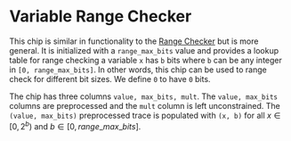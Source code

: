 # Variable Range Checker

This chip is similar in functionality to the [Range Checker](../range/README.md) but is more general. It is initialized with a `range_max_bits` value and provides a lookup table for range checking a variable `x` has `b` bits where `b` can be any integer in `[0, range_max_bits]`. In other words, this chip can be used to range check for different bit sizes. We define `0` to have `0` bits.

The chip has three columns `value, max_bits, mult`. The `value, max_bits` columns are preprocessed and the `mult` column is left unconstrained. The `(value, max_bits)` preprocessed trace is populated with `(x, b)` for all $x \in [0, 2^b)$ and $b \in [0, range\_max\_bits]$.
